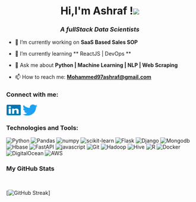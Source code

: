 <h1 align="center">Hi,I'm Ashraf !<img src="https://raw.githubusercontent.com/MartinHeinz/MartinHeinz/master/wave.gif" width="30px"></h1>
<h3 align="center" ><i>A fullStack Data Scientists</i></h3>


- 🔭 I’m currently working on **SaaS Based Sales SOP**

- 🌱 I’m currently learning ** ReactJS | DevOps **

- 💬 Ask me about **Python | Machine Learning | NLP | Web Scraping**

- 📫 How to reach me: **Mohammed97ashraf@gmail.com**



<h3 align="left">Connect with me:</h3>
<span align="left">
<a href="https://www.linkedin.com/in/mohammed-ashraf-a38300162/" rel="noreferrer" target="_blank"><img align="center" src="https://raw.githubusercontent.com/devicons/devicon/2ae2a900d2f041da66e950e4d48052658d850630/icons/linkedin/linkedin-original.svg" alt="Mohammed Ashraf's Linkedin" height="30" width="40" /></a>
</span>

<span align="left">
<a href="https://twitter.com/mdashraf333" rel="noreferrer" target="_blank"><img align="center" src="https://raw.githubusercontent.com/devicons/devicon/2ae2a900d2f041da66e950e4d48052658d850630/icons/twitter/twitter-original.svg" alt="Mohammed Ashraf's Twitter" height="30" width="40" /></a>
</span>

<h3 align="left">Technologies and Tools:</h3>

![Python](https://img.shields.io/badge/Code-Python-informational?style=flat&logo=python&logoColor=white&color=2bbc8a)
![Pandas](https://img.shields.io/badge/Libraries-Pandas-informational?style=flat&logo=pandas&logoColor=white&color=2bbc8a)
![numpy](https://img.shields.io/badge/Libraries-Numpy-informational?style=flat&logo=numpy&logoColor=white&color=2bbc8a)
![scikit-learn](https://img.shields.io/badge/Libraries-ScikitLearn-informational?style=flat&logo=scikit-learn&logoColor=white&color=2bbc8a)
![Flask](https://img.shields.io/badge/Code-Flask-informational?style=flat&logo=flask&logoColor=white&color=2bbc8a)
![Django](https://img.shields.io/badge/Code-Django-informational?style=flat&logo=django&logoColor=white&color=2bbc8a)
![Mongodb](https://img.shields.io/badge/DataBases-MongoDB-informational?style=flat&logo=mongodb&logoColor=white&color=2bbc8a)
![Hbase](https://img.shields.io/badge/DataBases-Hbase-informational?style=flat&logo=Apache&logoColor=white&color=2bbc8a)
![FastAPI](https://img.shields.io/badge/Code-FastAPI-informational?style=flat&logo=FastAPI&logoColor=white&color=2bbc8a)
![javascript](https://img.shields.io/badge/Code-JavaScript-informational?style=flat&logo=javascript&logoColor=white&color=2bbc8a)
![Git](https://img.shields.io/badge/Tools-Git-informational?style=flat&logo=Git&logoColor=white&color=2bbc8a)
![Hadoop](https://img.shields.io/badge/Tools-Hadoop-informational?style=flat&logo=ApacheHadoop&logoColor=white&color=2bbc8a)
![Hive](https://img.shields.io/badge/Tools-Hive-informational?style=flat&logo=Hive&logoColor=white&color=2bbc8a)
![R](https://img.shields.io/badge/Code-R-informational?style=flat&logo=R&logoColor=white&color=2bbc8a)
![Docker](https://img.shields.io/badge/Tools-Docker-informational?style=flat&logo=Docker&logoColor=white&color=2bbc8a)
![DigitalOcean](https://img.shields.io/badge/Cloud-DigitalOcean-informational?style=flat&logo=DigitalOcean&logoColor=white&color=2bbc8a)
![AWS](https://img.shields.io/badge/Cloud-AWS-informational?style=flat&logo=Amazon&logoColor=white&color=2bbc8a)
 
 <h3 align="left">My GitHub Stats</h3>
 <img align="left" src="https://github-readme-stats.vercel.app/api/top-langs?username=mohammed97ashraf&show_icons=true&locale=en" alt="" />
 
 <img align="center" src="https://github-readme-stats.vercel.app/api?username=mohammed97ashraf&show_icons=true&locale=en&hide=contribs&count_private=true&show_icons=true&theme=radical" alt="" />
 
[![GitHub Streak](https://github-readme-streak-stats.herokuapp.com?user=mohammed97ashraf&theme=merko&date_format=M%20j%5B%2C%20Y%5D)]
